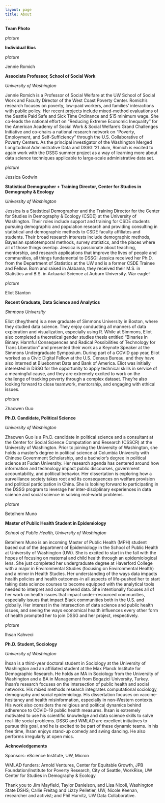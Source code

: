 ```yaml
---
layout: page
title: About
---
```



**Team Photo**

*picture*


**Individual Bios**


*picture*

Jennie Romich

**Associate Professor, School of Social Work**

*University of Washington*

Jennie Romich is a Professor of Social Welfare at the UW School of Social Work and Faculty Director of the West Coast Poverty Center. Romich’s research focuses on poverty, low-paid workers, and families’ interactions with public policy. Her recent projects include mixed-method evaluations of the Seattle Paid Safe and Sick Time Ordinance and $15 minimum wage.  She co-leads the national effort on “Reducing Extreme Economic Inequality” for the American Academy of Social Work & Social Welfare’s Grand Challenges Initiative and co-chairs a national research network on “Poverty, Employment, and Self-Sufficiency” through the U.S. Collaborative of Poverty Centers.
As the principal investigator of the Washington Merged Longitudinal Administrative Data and DSSG ’21 alum, Romich is excited to again work with the DSSG summer project as a way of learning more about data science techniques applicable to large-scale administrative data set.


 *picture*

Jessica Godwin

**Statistical Demographer + Training Director, Center for Studies in Demography & Ecology**

*University of Washington*

Jessica is a Statistical Demographer and the Training Director for the Center for Studies in Demography & Ecology (CSDE) at the University of Washington. Their roles include support and training for CSDE students pursuing demographic and population research and providing consulting in statistical and demographic methods to CSDE faculty affiliates and students. Their broad research interests include demographic methods, Bayesian spatiotemporal methods, survey statistics, and the places where all of those things overlap. Jessica is passionate about teaching, mentorship, and research applications that improve the lives of people and communities, all things fundamental to DSSG! Jessica received her Ph.D. from the Department of Statistics at the UW and is a former CSDE Trainee and Fellow. Born and raised in Alabama, they received their M.S. in Statistics and B.S. in Actuarial Science at Auburn University. War eagle!


*picture*

Eliot Stanton

**Recent Graduate, Data Science and Analytics**

*Simmons University*

Eliot (they/them) is a new graduate of Simmons University in Boston, where they studied data science. They enjoy conducting all manners of data exploration and visualization, especially using R. While at Simmons, Eliot also completed a theoretical gender studies thesis entitled “Binaries in Binary: Harmful Consequences and Radical Possibilities of Technology for Trans Liberation” and presented their work as a Keynote Speaker at the Simmons Undergraduate Symposium. During part of a COVID gap year, Eliot worked as a Civic Digital Fellow at the U.S. Census Bureau, and they have also interned at Bluebonnet Data and Bank of America. Eliot was initially interested in DSSG for the opportunity to apply technical skills in service of a meaningful cause, and they are extremely excited to work on the challenge of tracking poverty through a complex dataset. They’re also looking forward to close teamwork, mentorship, and engaging with ethical issues.


*picture*

Zhaowen Guo

**Ph.D. Candidate, Political Science**

*University of Washington*

Zhaowen Guo is a Ph.D. candidate in political science and a consultant at the Center for Social Science Computation and Research (CSSCR) at the University of Washington. Prior to joining the University of Washington, she holds a master’s degree in political science at Columbia University with Chinese Government Scholarship, and a bachelor’s degree in political science at Fudan University.
Her research agenda has centered around how information and technology impact public discourses, government accountability, and political behavior. Her dissertation is exploring how a surveillance society takes root and its consequences on welfare provision and political participation in China. She is looking forward to participating in the DSSG program to leverage her inter-disciplinary experiences in data science and social science in solving real-world problems.


*picture*

Betelhem Muno 

**Master of Public Health Student in Epidemiology**

*School of Public Health, University of Washington*
 
Betelhem Muno is an incoming Master of Public Health (MPH) student based out of the department of Epidemiology in the School of Public Health at University of Washington (UW). She is excited to start in the fall with the hopes of focusing on maternal and child health through an epidemiological lens. She just completed her undergraduate degree at Haverford College with a major in Environmental Studies (focusing on Environmental Health) and a minor in Health Studies. Her understanding of the ways data impacts health policies and health outcomes-in all aspects of life-pushed her to start taking data science courses to become equipped with the analytical tools needed to interpret and comprehend data. She intentionally focuses all of her work on health issues that impact under-resourced communities, especially issues that impact Black communities both in the U.S. and globally. Her interest in the intersection of data science and public health issues, and seeing the ways economical health influences every other form of health prompted her to join DSSG and her project, respectively.


*picture*

Ihsan Kahveci

**Ph.D. Student, Sociology**

*University of Washington*

İhsan is a third-year doctoral student in Sociology at the University of Washington and an affiliated student at the Max Planck Institute for Demographic Research. He holds an MA in Sociology from the University of Washington and a BA in Management from Bogazici University, Turkey.
İhsan’s research focuses on the intersection of public health and social networks. His mixed methods research integrates computational sociology, demography and social epidemiology. His dissertation focuses on vaccine-hesitancy and health misinformation, especially in non-Western contexts. His work also considers the religious and political dynamics behind adherence to COVID-19 public health measures.
İhsan is extremely motivated to use his scientific knowledge and data science skills to solve real-life social problems. DSSG and WMLAD are excellent initiatives to pursue this goal, and he is excited to be part of these dynamic teams. In his free time, İhsan enjoys stand-up comedy and swing dancing. He also performs irregularly at open mics.


**Acknowledgements**

Sponsors: 
eScience Institute, UW, Micron

WMLAD funders:
Arnold Ventures, Center for Equitable Growth, JPB Foundation/Institute for Poverty Research, City of Seattle, WorkRise, UW Center for Studies in Demography & Ecology

Thank you to Jim Mayfield, Taylor Danielson, and Lisa Nicoli, Washington State DSHS; Callie Freitag and Lizzy Pelletier, UW; Nicole Keenan, researcher and activist; and Phil Hurvitz, UW Data Collaborative.


